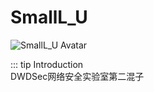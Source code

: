 # SmallL_U

<img :src="$withBase('/member_avatar/SmallL_U.jpg')" alt="SmallL_U Avatar">

::: tip Introduction  
DWDSec网络安全实验室第二混子

